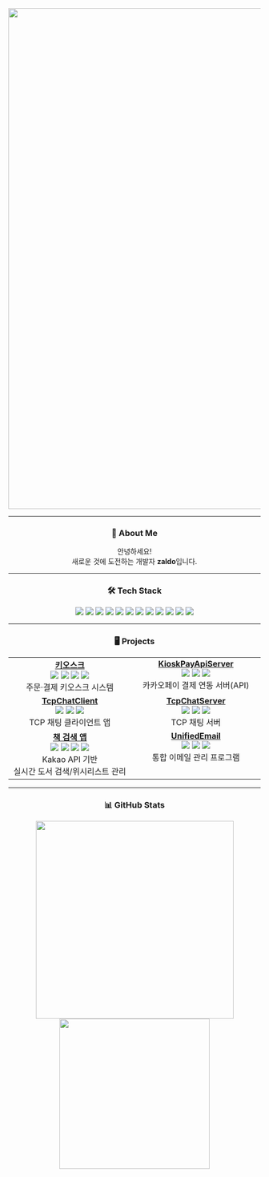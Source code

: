 <div align="center">

<img src="https://capsule-render.vercel.app/api?type=waving&color=gradient&height=160&section=header&text=Zaldo's%20GitHub&fontSize=36&fontAlignY=35&width=900" width="1000"/>

---

### 👋 About Me

안녕하세요!  
새로운 것에 도전하는 개발자 **zaldo**입니다.

---

### 🛠️ Tech Stack

<img src="https://img.shields.io/badge/C%23-239120?style=flat-square&logo=c-sharp&logoColor=white"/>
<img src="https://img.shields.io/badge/C++-00599C?style=flat-square&logo=cplusplus&logoColor=white"/>
<img src="https://img.shields.io/badge/Java-007396?style=flat-square&logo=java&logoColor=white"/>
<img src="https://img.shields.io/badge/.NET-512BD4?style=flat-square&logo=dotnet&logoColor=white"/>
<img src="https://img.shields.io/badge/Spring-6DB33F?style=flat-square&logo=spring&logoColor=white"/>
<img src="https://img.shields.io/badge/SQLite-003B57?style=flat-square&logo=sqlite&logoColor=white"/>
<img src="https://img.shields.io/badge/MySQL-4479A1?style=flat-square&logo=mysql&logoColor=white"/>
<img src="https://img.shields.io/badge/MSSQL-CC2927?style=flat-square&logo=microsoftsqlserver&logoColor=white"/>
<img src="https://img.shields.io/badge/Visual%20Studio-5C2D91?style=flat-square&logo=visualstudio&logoColor=white"/>
<img src="https://img.shields.io/badge/IntelliJIDEA-000000?style=flat-square&logo=intellijidea&logoColor=white"/>
<img src="https://img.shields.io/badge/Git-F05032?style=flat-square&logo=git&logoColor=white"/>
<img src="https://img.shields.io/badge/GitHub-181717?style=flat-square&logo=github&logoColor=white"/>

---
<div align="center">

### 🖥️ Projects

<table>
  <tr>
    <td align="center" width="290" valign="top">
      <a href="https://github.com/zaldo232/kioskApp"><b>키오스크</b></a><br>
      <img src="https://img.shields.io/badge/WPF-0078D7?style=flat-square&logo=windows&logoColor=white"/>
      <img src="https://img.shields.io/badge/.NET8-512BD4?style=flat-square&logo=dotnet&logoColor=white"/>
      <img src="https://img.shields.io/badge/MVVM-0052CC?style=flat-square"/>
      <img src="https://img.shields.io/badge/SQLite-003B57?style=flat-square&logo=sqlite&logoColor=white"/>
      <br>주문·결제 키오스크 시스템
    </td>
    <td align="center" width="290" valign="top">
      <a href="https://github.com/zaldo232/KioskPayApiServer"><b>KioskPayApiServer</b></a><br>
      <img src="https://img.shields.io/badge/.NET8-512BD4?style=flat-square&logo=dotnet&logoColor=white"/>
      <img src="https://img.shields.io/badge/REST API-00C7AE?style=flat-square"/>
      <img src="https://img.shields.io/badge/SQLite-003B57?style=flat-square&logo=sqlite&logoColor=white"/>
      <br>카카오페이 결제 연동 서버(API)
    </td>
  </tr>
  <tr>
    <td align="center" width="290" valign="top">
      <a href="https://github.com/zaldo232/TcpChatClient"><b>TcpChatClient</b></a><br>
      <img src="https://img.shields.io/badge/WPF-0078D7?style=flat-square&logo=windows&logoColor=white"/>
      <img src="https://img.shields.io/badge/.NET8-512BD4?style=flat-square&logo=dotnet&logoColor=white"/>
      <img src="https://img.shields.io/badge/TCP-228B22?style=flat-square"/>
      <br>TCP 채팅 클라이언트 앱
    </td>
    <td align="center" width="290" valign="top">
      <a href="https://github.com/zaldo232/TcpChatServer"><b>TcpChatServer</b></a><br>
      <img src="https://img.shields.io/badge/.NET8-512BD4?style=flat-square&logo=dotnet&logoColor=white"/>
      <img src="https://img.shields.io/badge/TCP-228B22?style=flat-square"/>
      <img src="https://img.shields.io/badge/API-0078D7?style=flat-square"/>
      <br>TCP 채팅 서버
    </td>
  </tr>
  <tr>
    <td align="center" width="290" valign="top">
      <a href="https://github.com/zaldo232/booksearchApp"><b>책 검색 앱</b></a><br>
      <img src="https://img.shields.io/badge/WPF-0078D7?style=flat-square&logo=windows&logoColor=white"/>
      <img src="https://img.shields.io/badge/.NET8-512BD4?style=flat-square&logo=dotnet&logoColor=white"/>
      <img src="https://img.shields.io/badge/MVVM-0052CC?style=flat-square"/>
      <img src="https://img.shields.io/badge/KakaoAPI-FFCD00?style=flat-square"/>
      <br>Kakao API 기반<br>실시간 도서 검색/위시리스트 관리
    </td>
    <td align="center" width="290" valign="top">
      <a href="https://github.com/zaldo232/UnifiedEmail"><b>UnifiedEmail</b></a><br>
      <img src="https://img.shields.io/badge/WPF-0078D7?style=flat-square&logo=windows&logoColor=white"/>
      <img src="https://img.shields.io/badge/.NET8-512BD4?style=flat-square&logo=dotnet&logoColor=white"/>
      <img src="https://img.shields.io/badge/SMTP/IMAP-6A5ACD?style=flat-square"/>
      <br>통합 이메일 관리 프로그램
    </td>
  </tr>
</table>

</div>



---

### 📊 GitHub Stats

<img src="https://github-readme-stats.vercel.app/api?username=zaldo232&show_icons=true&theme=radical" width="395"/>
<img src="https://github-readme-stats.vercel.app/api/top-langs/?username=zaldo232&layout=compact&theme=radical" width="300"/>

</div>
